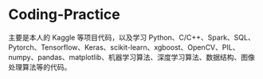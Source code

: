 # Coding-Practice
主要是本人的 Kaggle 等项目代码，以及学习 Python、C/C++、Spark、SQL、Pytorch、Tensorflow、Keras、scikit-learn、xgboost、OpenCV、PIL、numpy、pandas、matplotlib、机器学习算法、深度学习算法、数据结构、图像处理算法等的代码。


